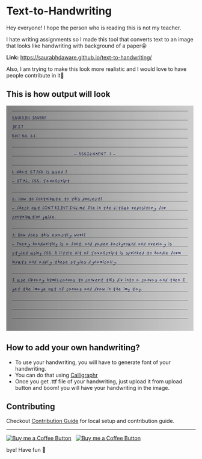 # Text-to-Handwriting

Hey everyone! I hope the person who is reading this is not my teacher.

I hate writing assignments so I made this tool that converts text to an image that looks like handwriting with background of a paper😛

**Link:** https://saurabhdaware.github.io/text-to-handwriting/

Also, I am trying to make this look more realistic and I would love to have people contribute in it🌻

## This is how output will look
![Sample image of output](sample.jpeg)



## How to add your own handwriting?
- To use your handwriting, you will have to generate font of your handwriting. 
- You can do that using [Calligraphr](https://www.calligraphr.com/en/)
- Once you get .ttf file of your handwriting, just upload it from upload button and boom! you will have your handwriting in the image.


## Contributing

Checkout [Contribution Guide](CONTRIBUTING.md) for local setup and contribution guide.


---

[<img alt="Buy me a Coffee Button" width=200 src="https://c5.patreon.com/external/logo/become_a_patron_button.png">](https://www.patreon.com/bePatron?u=31891872) &nbsp; [<img alt="Buy me a Coffee Button" width=200 src="https://cdn.buymeacoffee.com/buttons/default-yellow.png">](https://www.buymeacoffee.com/saurabhdaware)


bye!
Have fun 🦄